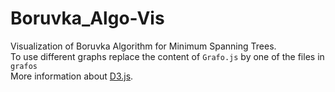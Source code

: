 # Boruvka_Algo-Vis
Visualization of Boruvka Algorithm for Minimum Spanning Trees.  
To use different graphs replace the content of `Grafo.js` by one of the files in `grafos`  
More information about [D3.js](https://d3js.org/getting-started).
